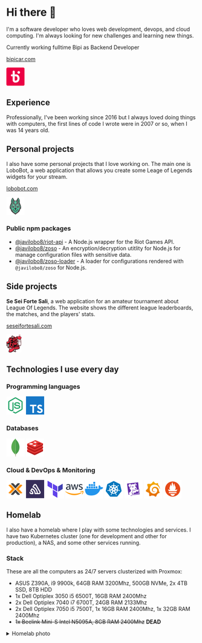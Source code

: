 # Hi there 👋

I'm a software developer who loves web development, devops, and cloud computing. I'm always looking for new challenges and learning new things.

Currently working fulltime Bipi as Backend Developer

[bipicar.com](https://www.bipicar.com)

[![](logos/bipi-logo.png)](https://www.bipicar.com)

## Experience

Professionally, I've been working since 2016 but I always loved doing things with computers, the first lines of code I wrote were in 2007 or so, when I was 14 years old.

## Personal projects

I also have some personal projects that I love working on. The main one is LoboBot, a web application that allows you create some Leage of Legends widgets for your stream.

[lobobot.com](https://lobobot.com)

[![](logos/lobobot-logo.png)](https://lobobot.com)

### Public npm packages

* [@javilobo8/riot-api](https://github.com/javilobo8/riot-ap) - A Node.js wrapper for the Riot Games API.
* [@javilobo8/zoso](https://github.com/javilobo8/zoso) - An encryption/decryption utitlity for Node.js for manage configuration files with sensitive data.
* [@javilobo8/zoso-loader](https://github.com/javilobo8/zoso-loader) - A loader for configurations rendered with `@javilobo8/zoso` for Node.js.


## Side projects

**Se Sei Forte Sali**, a web application for an amateur tournament about League Of Legends. The website shows the different league leaderboards, the matches, and the players' stats.

[seseifortesali.com](https://seseifortesali.com)

[![](logos/seseifortesali-logo.png)](https://seseifortesali.com)

## Technologies I use every day

### Programming languages

[![](logos/nodejs.png)](https://nodejs.org)
[![](logos/typescript.png)](https://www.typescriptlang.org)

### Databases

[![](logos/mongodb.png)](https://mongodb.org)
[![](logos/redis.png)](https://redis.io)

### Cloud & DevOps & Monitoring

[![](logos/proxmox.png)](https://www.proxmox.com)
[![](logos/sentry.png)](https://sentry.io)
[![](logos/terraform.png)](https://www.terraform.io)
[![](logos/aws.png)](https://aws.amazon.com)
[![](logos/docker.png)](https://www.docker.com)
[![](logos/kubernetes.png)](https://kubernetes.io)
[![](logos/datadog.png)](https://www.datadoghq.com/)
[![](logos/grafana.png)](https://grafana.com)
[![](logos/prometheus.png)](https://prometheus.io)


## Homelab

I also have a homelab where I play with some technologies and services. I have two Kubernetes cluster (one for development and other for production), a NAS, and some other services running.

### Stack

These are all the computers as 24/7 servers clusterized with Proxmox:

- ASUS Z390A, i9 9900k, 64GB RAM 3200Mhz, 500GB NVMe, 2x 4TB SSD, 8TB HDD
- 1x Dell Optiplex 3050 i5 6500T, 16GB RAM 2400Mhz
- 2x Dell Optiplex 7040 i7 6700T, 24GB RAM 2133Mhz
- 2x Dell Optiplex 7050 i5 7500T, 1x 16GB RAM 2400Mhz, 1x 32GB RAM 2400Mhz
- <del>1x Beelink Mini-S Intel N5095A, 8GB RAM 2400Mhz</del> **DEAD**

<details>
  <summary>Homelab photo</summary>

  ![](images/homelab.jpg)
</details>
